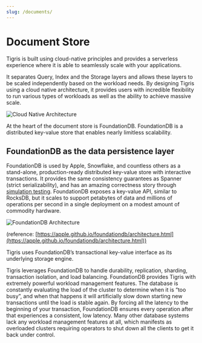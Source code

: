 ```yaml
---
slug: /documents/
---
```


# Document Store

Tigris is built using cloud-native principles and provides a serverless
experience where it is able to seamlessly scale with your applications.

It separates Query, Index and the Storage layers and allows these layers
to be scaled independently based on the workload needs. By designing Tigris
using a cloud native architecture, it provides users with incredible
flexibility to run various types of workloads as well as the ability to
achieve massive scale.

![Cloud Native Architecture](/img/cloud-native-arch.png)

At the heart of the document store is FoundationDB. FoundationDB is a
distributed key-value store that enables nearly limitless scalability.

## FoundationDB as the data persistence layer

FoundationDB is used by Apple, Snowflake, and countless others as a
stand-alone, production-ready distributed key-value store with interactive
transactions. It provides the same consistency guarantees as Spanner (strict
serializability), and has an amazing correctness story through
[simulation testing](https://apple.github.io/foundationdb/testing.html).
FoundationDB exposes a key-value API, similar to RocksDB, but it scales to
support petabytes of data and millions of operations per second in a single
deployment on a modest amount of commodity hardware.

![FoundationDB Architecture](https://apple.github.io/foundationdb/_images/architecture-1.jpeg)

(reference: [https://apple.github.io/foundationdb/architecture.html](https://apple.github.io/foundationdb/architecture.html))

Tigris uses FoundationDB’s transactional key-value interface as its
underlying storage engine.

Tigris leverages FoundationDB to handle durability, replication, sharding,
transaction isolation, and load balancing. FoundationDB provides Tigris with
extremely powerful workload management features. The database is constantly
evaluating the load of the cluster to determine when it is “too busy”, and
when that happens it will artificially slow down starting new transactions
until the load is stable again. By forcing all the latency to the beginning
of your transaction, FoundationDB ensures every operation after that
experiences a consistent, low latency. Many other database systems lack any
workload management features at all, which manifests as overloaded clusters
requiring operators to shut down all the clients to get it back under control.
